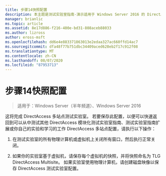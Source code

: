```yaml
---
title: 步骤14快照配置
description: 本主题是测试实验室指南-演示适用于 Windows Server 2016 的 DirectAccess 多站点部署的一部分
manager: brianlic
ms.topic: article
ms.assetid: 8e17d886-f216-400e-bd31-808aceb88033
ms.author: lizross
author: eross-msft
ms.openlocfilehash: dd6e4e883371863013e2edaa327ac660ffd14ac7
ms.sourcegitcommit: dfa48f77b751dbc34409aced628eb2f17c912f08
ms.translationtype: MT
ms.contentlocale: zh-CN
ms.lasthandoff: 08/07/2020
ms.locfileid: "87953713"
---
```

# <a name="step-14-snapshot-the-configuration"></a>步骤14快照配置

>适用于：Windows Server（半年频道）、Windows Server 2016

这将完成 DirectAccess 多站点测试实验室。 若要保存此配置，以便可以快速返回到可以从中测试其他 DirectAccess 模块化测试实验室指南、测试实验室指南扩展或你自己的实验和学习的工作 DirectAccess 多站点配置，请执行以下操作：

1.  在测试实验室的所有物理计算机或虚拟机上关闭所有窗口，然后执行正常关闭。

2.  如果你的实验室基于虚拟机，请保存每个虚拟机的快照，并将快照命名为 TLG DirectAccess Multisite。 如果实验室使用物理计算机，请创建磁盘映像以保存 DirectAccess 测试实验室配置。



